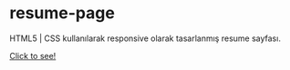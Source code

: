 # resume-page
HTML5 | CSS kullanılarak responsive olarak tasarlanmış resume sayfası.

[Click to see!](https://ubeydnur.github.io/resume-page/)
